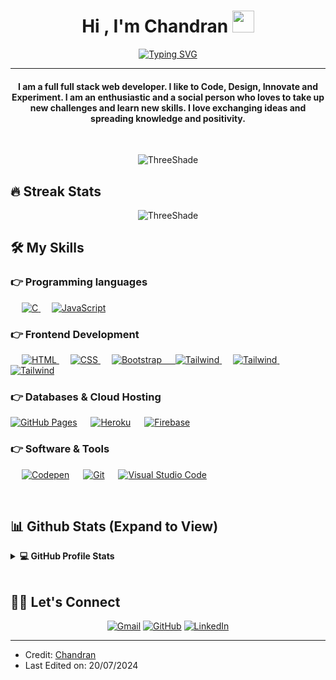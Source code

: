 
<h1 align="center">Hi , I'm Chandran <img src="https://media.giphy.com/media/hvRJCLFzcasrR4ia7z/giphy.gif" width="35"></h1>
<p align="center">
<a href="https://git.io/typing-svg"><img src="https://readme-typing-svg.demolab.com?font=Fira+Code&pause=1000&width=435&lines=Full+Stack+Developer;Test+Driven+Developer" alt="Typing SVG" /></a>
</p>
<hr/>
<h4 align="center">I am a full full stack web developer. I like to Code, Design, Innovate and Experiment. I am an enthusiastic and a social person who loves to take up new challenges and learn new skills. I love exchanging ideas and spreading knowledge and positivity.</h4>
<br>
<p align="center"> <img src="https://komarev.com/ghpvc/?username=ThreeShade&label=Profile%20views&color=0e75b6&style=plastic" alt="ThreeShade" /> </p>

## 🔥 Streak Stats
<p align="center"><img src="https://github-readme-streak-stats.herokuapp.com/?user=ThreeShade&theme=algolia" alt="ThreeShade"  /></p>


## 🛠️ My Skills

### 👉 Programming languages

<p align="left"> 
  &emsp; 
  <a href="https://www.typescriptlang.org/" target="_blank"> 
    <img alt="C" src="https://img.shields.io/badge/TypeScript%20-%232370ED.svg?logo=Typescript&logoColor=white">
  </a> 
  &emsp;
  <a href="https://developer.mozilla.org/en-US/docs/Web/JavaScript" target="_blank"> 
     <img alt="JavaScript" src="https://img.shields.io/badge/JavaScript%20-%23F7DF1E.svg?logo=javascript&logoColor=black">
   </a>

</p>

### 👉 Frontend Development
<p align="left"> 
  &emsp; 
  <a href="https://www.w3.org/html/" target="_blank"> 
   <img alt="HTML" src="https://img.shields.io/badge/HTML5%20-%23E34F26.svg?logo=html5&logoColor=white">
  </a>   
  &emsp;
  <a href="https://www.w3schools.com/css/" target="_blank">
    <img alt="CSS" src="https://img.shields.io/badge/CSS%20-%231572B6.svg?logo=css3&logoColor=white">
  </a> 
   &emsp;
  <a href="https://getbootstrap.com" target="_blank"> 
    <img alt="Bootstrap" src="https://img.shields.io/badge/Bootstrap-%23563D7C.svg?style=flat&logo=bootstrap&logoColor=white"/>
       &emsp;
  <a href="https://tailwindcss.com/" target="_blank"> 
    <img alt="Tailwind" src="https://img.shields.io/badge/Tailwind CSS-38bdf8.svg?style=flat&logo=Tailwindcss&logoColor=white"/>
  </a>
         &emsp;
  <a href="https://react.dev/" target="_blank"> 
    <img alt="Tailwind" src="https://img.shields.io/badge/React JS-000000.svg?style=flat&logo=React&logoColor=white"/>
  </a>
           &emsp;
  <a href="https://nextjs.org/" target="_blank"> 
    <img alt="Tailwind" src="https://img.shields.io/badge/Next JS-000000.svg?style=flat&logo=vercel&logoColor=white"/>
  </a>
</p>

### 👉 Databases & Cloud Hosting
<p align="left">
    <a href="https://www.github.com"><img alt="GitHub Pages" src="https://img.shields.io/badge/GitHub%20Pages-%23327FC7.svg?style=flat&llogo=github&logoColor=white"></a>
  &emsp;
    <a href="https://www.heroku.com/"><img alt="Heroku" src="https://img.shields.io/badge/Heroku%20-%23430098.svg?logo=heroku&logoColor=white"></a>  
  &emsp;
    <a href="https://firebase.google.com/"><img alt="Firebase" src ="https://img.shields.io/badge/Firebase-%23316192.svg?logo=firebase&logoColor=white"></a>
 </p>

 ### 👉 Software & Tools
 
<p>
  &emsp;
    <a href="#"><img alt="Codepen" src="https://img.shields.io/badge/Codepen-000000.svg?logo=codepen&logoColor=white"></a>
  &emsp;
    <a href="#"><img alt="Git" src="https://img.shields.io/badge/Git%20-%23F05033.svg?logo=git&logoColor=white"></a>
  &emsp;
    <a href="#"><img alt="Visual Studio Code" src="https://img.shields.io/badge/Visual%20Studio%20Code-0078d7.svg?logo=visual-studio-code&logoColor=white"></a>
  &emsp;
</p>

<br/>

## 📊 Github Stats (Expand to View) 


<details> 
  <summary><b>💻 GitHub Profile Stats</b></summary>
  <br/>
  <p align="center"><a href="https://git.io/typing-svg"><img src="https://readme-typing-svg.demolab.com?font=Fira+Code&pause=1000&center=true&vCenter=true&random=true&width=435&lines=Full+Stack+Developer+With+TDD" alt="Typing SVG" /></a>
<br/>
  &nbsp;
	  <img src="https://github-readme-stats.vercel.app/api/top-langs?username=ThreeShade&show_icons=true&locale=en&layout=compact&theme=algolia" alt="ThreeShade" height="192px"/>
  <br/>
  <b>Note:</b> Top languages is only a metric of the languages my public code consists of and doesn't reflect experience or skill level.
  </p>
</details>


<!--<details>-->
<!--  <summary><b>⚡ Recent GitHub Activity</b></summary>-->
<!--  <br/>-->
<!--   <a href="https://github.com/ThreeShade"><img alt="Chandran's Activity Graph" src="https://activity-graph.herokuapp.com/graph?username=ThreeShade&custom_title=Candida%20Noronha's%20Contribution%20Graph&theme=react-dark" /></a>-->
<!--  <br/>-->

<!--</details>-->

<br/>

## 🙋‍♀️ Let's Connect
<p align="center">
	<a href="mailto:k.chandran024@gmail.com"><img src="https://img.icons8.com/bubbles/50/000000/gmail.png" alt="Gmail"/></a>
	<a href="https://github.com/ThreeShade"><img src="https://img.icons8.com/bubbles/50/000000/github.png" alt="GitHub"/></a>
	<a href="https://www.linkedin.com/in/chandran-kannan-54b633191/"><img src="https://img.icons8.com/bubbles/50/000000/linkedin.png" alt="LinkedIn"/></a>
	
</p>

<hr/>

* Credit: [Chandran](https://github.com/ThreeShade)
* Last Edited on: 20/07/2024








